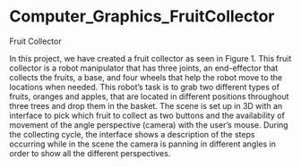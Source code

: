# Computer_Graphics_FruitCollector

Fruit Collector

In this project, we have created a fruit collector as seen in Figure 1. This fruit collector is a robot manipulator that has three joints, an end-effector that collects the fruits, a base, and four wheels that help the robot move to the locations when needed. This robot’s task is to grab two different types of fruits, oranges and apples, that are located in different positions throughout three trees and drop them in the basket. The scene is set up in 3D with an interface to pick which fruit to collect as two buttons and the availability of movement of the angle perspective (camera) with the user’s mouse. During the collecting cycle, the interface shows a description of the steps occurring while in the scene the camera is panning in different angles in order to show all the different perspectives. 


